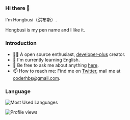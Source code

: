 ### Hi there 👋 

I'm Hongbusi（洪布斯）.

Hongbusi is my pen name and I like it.

### Introduction

- 👨‍💻 A open source enthusiast, [developer-plus](https://github.com/developer-plus) creator.
- 🌱 I'm currently learning English.
- 💬 Be free to ask me about anything [here](https://github.com/Hongbusi/Hongbusi/issues).
- 📫 How to reach me: Find me on [Twitter](https://www.twitter.com/Hongbusi), mail me at [coderhbs@gmail.com](mailto:coderhbs@gmail.com).
<!-- - 🔭 I'm currently working in [EduSoho](https://github.com/edusoho). -->

### Language

![Most Used Languages](https://github-readme-stats.vercel.app/api/top-langs/?username=Hongbusi&layout=compact&bg_color=ffffff)

<!-- ### GitHub Stats

![Hongbusi's GitHub stats](https://github-readme-stats.vercel.app/api?username=Hongbusi&show_icons=true&icon_color=0366d6&text_color=24292e&bg_color=ffffff) -->

![Profile views](https://komarev.com/ghpvc/?username=Hongbusi&color=red)
